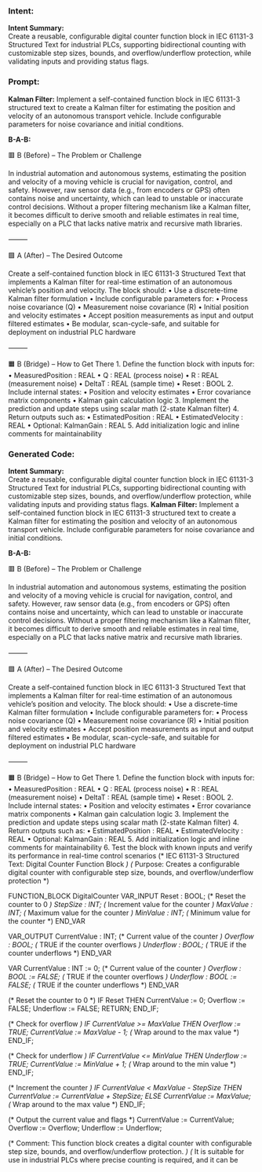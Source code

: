### Intent:
**Intent Summary:**  
Create a reusable, configurable digital counter function block in IEC 61131-3 Structured Text for industrial PLCs, supporting bidirectional counting with customizable step sizes, bounds, and overflow/underflow protection, while validating inputs and providing status flags.

### Prompt:
**Kalman Filter:**
Implement a self-contained function block in IEC 61131-3 structured text to create a Kalman filter for estimating the position and velocity of an autonomous transport vehicle. Include configurable parameters for noise covariance and initial conditions.

**B-A-B:**

🟥 B (Before) – The Problem or Challenge

In industrial automation and autonomous systems, estimating the position and velocity of a moving vehicle is crucial for navigation, control, and safety. However, raw sensor data (e.g., from encoders or GPS) often contains noise and uncertainty, which can lead to unstable or inaccurate control decisions. Without a proper filtering mechanism like a Kalman filter, it becomes difficult to derive smooth and reliable estimates in real time, especially on a PLC that lacks native matrix and recursive math libraries.

⸻

🟩 A (After) – The Desired Outcome

Create a self-contained function block in IEC 61131-3 Structured Text that implements a Kalman filter for real-time estimation of an autonomous vehicle’s position and velocity. The block should:
	•	Use a discrete-time Kalman filter formulation
	•	Include configurable parameters for:
	•	Process noise covariance (Q)
	•	Measurement noise covariance (R)
	•	Initial position and velocity estimates
	•	Accept position measurements as input and output filtered estimates
	•	Be modular, scan-cycle-safe, and suitable for deployment on industrial PLC hardware

⸻

🟧 B (Bridge) – How to Get There
	1.	Define the function block with inputs for:
	•	MeasuredPosition : REAL
	•	Q : REAL (process noise)
	•	R : REAL (measurement noise)
	•	DeltaT : REAL (sample time)
	•	Reset : BOOL
	2.	Include internal states:
	•	Position and velocity estimates
	•	Error covariance matrix components
	•	Kalman gain calculation logic
	3.	Implement the prediction and update steps using scalar math (2-state Kalman filter)
	4.	Return outputs such as:
	•	EstimatedPosition : REAL
	•	EstimatedVelocity : REAL
	•	Optional: KalmanGain : REAL
	5.	Add initialization logic and inline comments for maintainability

### Generated Code:
**Intent Summary:**  
Create a reusable, configurable digital counter function block in IEC 61131-3 Structured Text for industrial PLCs, supporting bidirectional counting with customizable step sizes, bounds, and overflow/underflow protection, while validating inputs and providing status flags.
**Kalman Filter:**
Implement a self-contained function block in IEC 61131-3 structured text to create a Kalman filter for estimating the position and velocity of an autonomous transport vehicle. Include configurable parameters for noise covariance and initial conditions.

**B-A-B:**

🟥 B (Before) – The Problem or Challenge

In industrial automation and autonomous systems, estimating the position and velocity of a moving vehicle is crucial for navigation, control, and safety. However, raw sensor data (e.g., from encoders or GPS) often contains noise and uncertainty, which can lead to unstable or inaccurate control decisions. Without a proper filtering mechanism like a Kalman filter, it becomes difficult to derive smooth and reliable estimates in real time, especially on a PLC that lacks native matrix and recursive math libraries.

⸻

🟩 A (After) – The Desired Outcome

Create a self-contained function block in IEC 61131-3 Structured Text that implements a Kalman filter for real-time estimation of an autonomous vehicle’s position and velocity. The block should:
	•	Use a discrete-time Kalman filter formulation
	•	Include configurable parameters for:
	•	Process noise covariance (Q)
	•	Measurement noise covariance (R)
	•	Initial position and velocity estimates
	•	Accept position measurements as input and output filtered estimates
	•	Be modular, scan-cycle-safe, and suitable for deployment on industrial PLC hardware

⸻

🟧 B (Bridge) – How to Get There
	1.	Define the function block with inputs for:
	•	MeasuredPosition : REAL
	•	Q : REAL (process noise)
	•	R : REAL (measurement noise)
	•	DeltaT : REAL (sample time)
	•	Reset : BOOL
	2.	Include internal states:
	•	Position and velocity estimates
	•	Error covariance matrix components
	•	Kalman gain calculation logic
	3.	Implement the prediction and update steps using scalar math (2-state Kalman filter)
	4.	Return outputs such as:
	•	EstimatedPosition : REAL
	•	EstimatedVelocity : REAL
	•	Optional: KalmanGain : REAL
	5.	Add initialization logic and inline comments for maintainability
	6.	Test the block with known inputs and verify its performance in real-time control scenarios
(* IEC 61131-3 Structured Text: Digital Counter Function Block *)
(* Purpose: Creates a configurable digital counter with configurable step size, bounds, and overflow/underflow protection *)

FUNCTION_BLOCK DigitalCounter
VAR_INPUT
    Reset : BOOL; (* Reset the counter to 0 *)
    StepSize : INT; (* Increment value for the counter *)
    MaxValue : INT; (* Maximum value for the counter *)
    MinValue : INT; (* Minimum value for the counter *)
END_VAR

VAR_OUTPUT
    CurrentValue : INT; (* Current value of the counter *)
    Overflow : BOOL; (* TRUE if the counter overflows *)
    Underflow : BOOL; (* TRUE if the counter underflows *)
END_VAR

VAR
    CurrentValue : INT := 0; (* Current value of the counter *)
    Overflow : BOOL := FALSE; (* TRUE if the counter overflows *)
    Underflow : BOOL := FALSE; (* TRUE if the counter underflows *)
END_VAR

(* Reset the counter to 0 *)
IF Reset THEN
    CurrentValue := 0;
    Overflow := FALSE;
    Underflow := FALSE;
    RETURN;
END_IF;

(* Check for overflow *)
IF CurrentValue >= MaxValue THEN
    Overflow := TRUE;
    CurrentValue := MaxValue - 1; (* Wrap around to the max value *)
END_IF;

(* Check for underflow *)
IF CurrentValue <= MinValue THEN
    Underflow := TRUE;
    CurrentValue := MinValue + 1; (* Wrap around to the min value *)
END_IF;

(* Increment the counter *)
IF CurrentValue < MaxValue - StepSize THEN
    CurrentValue := CurrentValue + StepSize;
ELSE
    CurrentValue := MaxValue; (* Wrap around to the max value *)
END_IF;

(* Output the current value and flags *)
CurrentValue := CurrentValue;
Overflow := Overflow;
Underflow := Underflow;

(* Comment: This function block creates a digital counter with configurable step size, bounds, and overflow/underflow protection. *)
(* It is suitable for use in industrial PLCs where precise counting is required, and it can be
